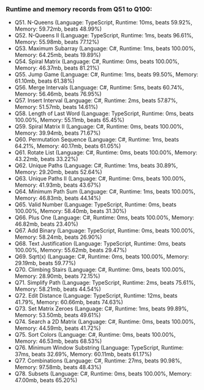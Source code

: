 ### Runtime and memory records from Q51 to Q100:
- Q51. N-Queens (Language: TypeScript, Runtime: 10ms, beats 59.92%, Memory: 59.72mb, beats 48.99%)
- Q52. N-Queens II (Language: TypeScript, Runtime: 1ms, beats 96.61%, Memory: 55.98mb, beats 77.12%)
- Q53. Maximum Subarray (Language: C#, Runtime: 1ms, beats 100.00%, Memory: 64.25mb, beats 19.89%)
- Q54. Spiral Matrix (Language: C#, Runtime: 0ms, beats 100.00%, Memory: 46.37mb, beats 81.21%)
- Q55. Jump Game (Language: C#, Runtime: 1ms, beats 99.50%, Memory: 61.10mb, beats 61.38%)
- Q56. Merge Intervals (Language: C#, Runtime: 5ms, beats 60.74%, Memory: 56.46mb, beats 76.95%)
- Q57. Insert Interval (Language: C#, Runtime: 2ms, beats 57.87%, Memory: 51.57mb, beats 14.61%)
- Q58. Length of Last Word (Language: TypeScript, Runtime: 0ms, beats 100.00%, Memory: 55.11mb, beats 65.45%)
- Q59. Spiral Matrix II (Language: C#, Runtime: 0ms, beats 100.00%, Memory: 39.94mb, beats 71.67%)
- Q60. Permutation Sequence (Language: C#, Runtime: 1ms, beats 64.21%, Memory: 40.17mb, beats 61.05%)
- Q61. Rotate List (Language: C#, Runtime: 0ms, beats 100.00%, Memory: 43.22mb, beats 33.22%)
- Q62. Unique Paths (Language: C#, Runtime: 1ms, beats 30.89%, Memory: 29.20mb, beats 52.64%)
- Q63. Unique Paths II (Language: C#, Runtime: 0ms, beats 100.00%, Memory: 41.93mb, beats 43.67%)
- Q64. Minimum Path Sum (Language: C#, Runtime: 1ms, beats 100.00%, Memory: 46.83mb, beats 44.14%)
- Q65. Valid Number (Language: TypeScript, Runtime: 0ms, beats 100.00%, Memory: 58.40mb, beats 31.30%)
- Q66. Plus One (Language: C#, Runtime: 0ms, beats 100.00%, Memory: 46.82mb, beats 23.40%)
- Q67. Add Binary (Language: TypeScript, Runtime: 0ms, beats 100.00%, Memory: 58.24mb, beats 26.90%)
- Q68. Text Justification (Language: TypeScript, Runtime: 0ms, beats 100.00%, Memory: 55.62mb, beats 29.47%)
- Q69. Sqrt(x) (Language: C#, Runtime: 0ms, beats 100.00%, Memory: 29.19mb, beats 59.77%)
- Q70. Climbing Stairs (Language: C#, Runtime: 0ms, beats 100.00%, Memory: 28.90mb, beats 72.15%)
- Q71. Simplify Path (Language: TypeScript, Runtime: 2ms, beats 75.61%, Memory: 58.21mb, beats 44.54%)
- Q72. Edit Distance (Language: TypeScript, Runtime: 12ms, beats 41.79%, Memory: 60.66mb, beats 74.63%)
- Q73. Set Matrix Zeroes (Language: C#, Runtime: 1ms, beats 99.89%, Memory: 53.50mb, beats 49.61%)
- Q74. Search a 2D Matrix (Language: C#, Runtime: 0ms, beats 100.00%, Memory: 44.59mb, beats 41.72%)
- Q75. Sort Colors (Language: C#, Runtime: 0ms, beats 100.00%, Memory: 46.53mb, beats 68.53%)
- Q76. Minimum Window Substring (Language: TypeScript, Runtime: 37ms, beats 32.69%, Memory: 60.11mb, beats 61.17%)
- Q77. Combinations (Language: C#, Runtime: 27ms, beats 90.98%, Memory: 97.58mb, beats 48.43%)
- Q78. Subsets (Language: C#, Runtime: 0ms, beats 100.00%, Memory: 47.00mb, beats 65.20%)